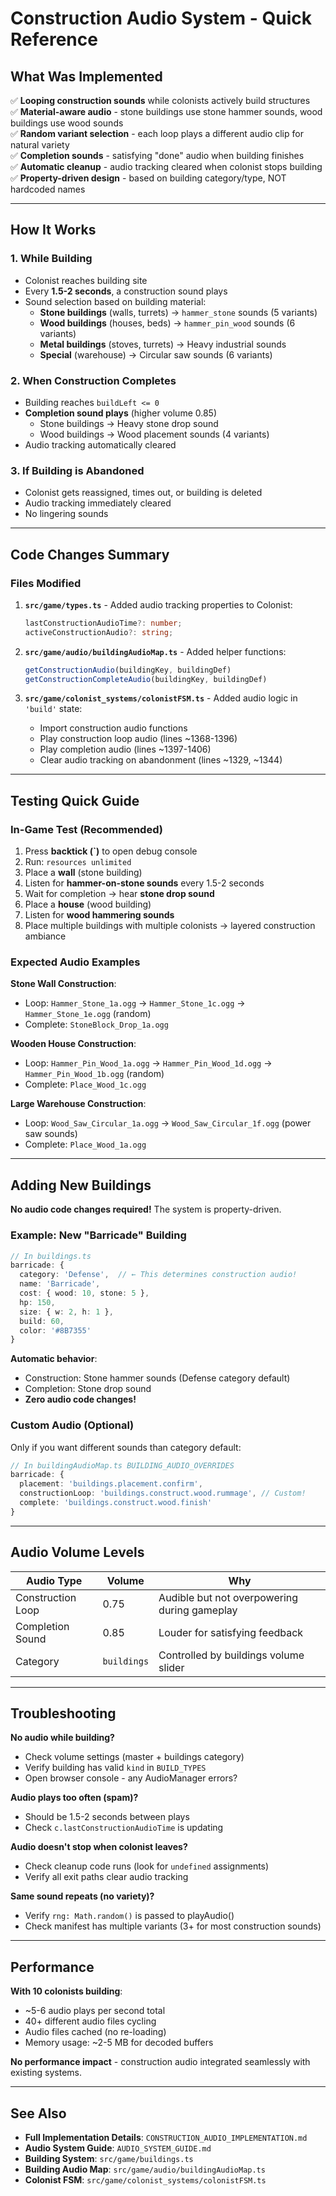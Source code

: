 # Construction Audio System - Quick Reference

## What Was Implemented

✅ **Looping construction sounds** while colonists actively build structures  
✅ **Material-aware audio** - stone buildings use stone hammer sounds, wood buildings use wood sounds  
✅ **Random variant selection** - each loop plays a different audio clip for natural variety  
✅ **Completion sounds** - satisfying "done" audio when building finishes  
✅ **Automatic cleanup** - audio tracking cleared when colonist stops building  
✅ **Property-driven design** - based on building category/type, NOT hardcoded names

---

## How It Works

### 1. While Building
- Colonist reaches building site
- Every **1.5-2 seconds**, a construction sound plays
- Sound selection based on building material:
  - **Stone buildings** (walls, turrets) → `hammer_stone` sounds (5 variants)
  - **Wood buildings** (houses, beds) → `hammer_pin_wood` sounds (6 variants)
  - **Metal buildings** (stoves, turrets) → Heavy industrial sounds
  - **Special** (warehouse) → Circular saw sounds (6 variants)

### 2. When Construction Completes
- Building reaches `buildLeft <= 0`
- **Completion sound plays** (higher volume 0.85)
  - Stone buildings → Heavy stone drop sound
  - Wood buildings → Wood placement sounds (4 variants)
- Audio tracking automatically cleared

### 3. If Building is Abandoned
- Colonist gets reassigned, times out, or building is deleted
- Audio tracking immediately cleared
- No lingering sounds

---

## Code Changes Summary

### Files Modified

1. **`src/game/types.ts`** - Added audio tracking properties to Colonist:
   ```typescript
   lastConstructionAudioTime?: number;
   activeConstructionAudio?: string;
   ```

2. **`src/game/audio/buildingAudioMap.ts`** - Added helper functions:
   ```typescript
   getConstructionAudio(buildingKey, buildingDef)
   getConstructionCompleteAudio(buildingKey, buildingDef)
   ```

3. **`src/game/colonist_systems/colonistFSM.ts`** - Added audio logic in `'build'` state:
   - Import construction audio functions
   - Play construction loop audio (lines ~1368-1396)
   - Play completion audio (lines ~1397-1406)
   - Clear audio tracking on abandonment (lines ~1329, ~1344)

---

## Testing Quick Guide

### In-Game Test (Recommended)

1. Press **backtick (`)** to open debug console
2. Run: `resources unlimited`
3. Place a **wall** (stone building)
4. Listen for **hammer-on-stone sounds** every 1.5-2 seconds
5. Wait for completion → hear **stone drop sound**
6. Place a **house** (wood building)
7. Listen for **wood hammering sounds**
8. Place multiple buildings with multiple colonists → layered construction ambiance

### Expected Audio Examples

**Stone Wall Construction**:
- Loop: `Hammer_Stone_1a.ogg` → `Hammer_Stone_1c.ogg` → `Hammer_Stone_1e.ogg` (random)
- Complete: `StoneBlock_Drop_1a.ogg`

**Wooden House Construction**:
- Loop: `Hammer_Pin_Wood_1a.ogg` → `Hammer_Pin_Wood_1d.ogg` → `Hammer_Pin_Wood_1b.ogg` (random)
- Complete: `Place_Wood_1c.ogg`

**Large Warehouse Construction**:
- Loop: `Wood_Saw_Circular_1a.ogg` → `Wood_Saw_Circular_1f.ogg` (power saw sounds)
- Complete: `Place_Wood_1a.ogg`

---

## Adding New Buildings

**No audio code changes required!** The system is property-driven.

### Example: New "Barricade" Building

```typescript
// In buildings.ts
barricade: {
  category: 'Defense',  // ← This determines construction audio!
  name: 'Barricade',
  cost: { wood: 10, stone: 5 },
  hp: 150,
  size: { w: 2, h: 1 },
  build: 60,
  color: '#8B7355'
}
```

**Automatic behavior**:
- Construction: Stone hammer sounds (Defense category default)
- Completion: Stone drop sound
- **Zero audio code changes!**

### Custom Audio (Optional)

Only if you want different sounds than category default:

```typescript
// In buildingAudioMap.ts BUILDING_AUDIO_OVERRIDES
barricade: {
  placement: 'buildings.placement.confirm',
  constructionLoop: 'buildings.construct.wood.rummage', // Custom!
  complete: 'buildings.construct.wood.finish'
}
```

---

## Audio Volume Levels

| Audio Type | Volume | Why |
|------------|--------|-----|
| Construction Loop | 0.75 | Audible but not overpowering during gameplay |
| Completion Sound | 0.85 | Louder for satisfying feedback |
| Category | `buildings` | Controlled by buildings volume slider |

---

## Troubleshooting

**No audio while building?**
- Check volume settings (master + buildings category)
- Verify building has valid `kind` in `BUILD_TYPES`
- Open browser console - any AudioManager errors?

**Audio plays too often (spam)?**
- Should be 1.5-2 seconds between plays
- Check `c.lastConstructionAudioTime` is updating

**Audio doesn't stop when colonist leaves?**
- Check cleanup code runs (look for `undefined` assignments)
- Verify all exit paths clear audio tracking

**Same sound repeats (no variety)?**
- Verify `rng: Math.random()` is passed to playAudio()
- Check manifest has multiple variants (3+ for most construction sounds)

---

## Performance

**With 10 colonists building**:
- ~5-6 audio plays per second total
- 40+ different audio files cycling
- Audio files cached (no re-loading)
- Memory usage: ~2-5 MB for decoded buffers

**No performance impact** - construction audio integrated seamlessly with existing systems.

---

## See Also

- **Full Implementation Details**: `CONSTRUCTION_AUDIO_IMPLEMENTATION.md`
- **Audio System Guide**: `AUDIO_SYSTEM_GUIDE.md`
- **Building System**: `src/game/buildings.ts`
- **Building Audio Map**: `src/game/audio/buildingAudioMap.ts`
- **Colonist FSM**: `src/game/colonist_systems/colonistFSM.ts`
